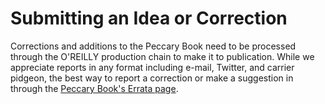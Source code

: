 # Submitting an Idea or Correction

Corrections and additions to the Peccary Book need to be processed through the O'REILLY production chain to make it to publication. 
While we appreciate reports in any format including e-mail, Twitter, and carrier pidgeon, the best way to report a correction or make a suggestion in through the [Peccary Book's Errata page](https://www.oreilly.com/catalog/errata.csp?isbn=0636920027638). 
